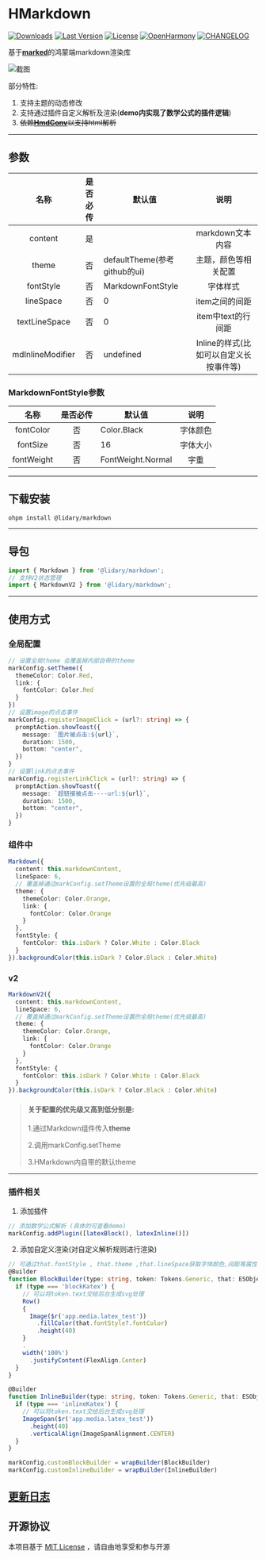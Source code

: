 # HMarkdown
[![Downloads](https://img.shields.io/github/downloads/lidary-byte/HMarkdown/total?style=for-the-badge&logo=github)](https://github.com/lidary-byte/HMarkdown)
[![Last Version](https://img.shields.io/github/v/release/lidary-byte/HMarkdown?style=for-the-badge)](https://github.com/lidary-byte/HMarkdown/releases)
[![License](https://img.shields.io/github/license/lidary-byte/HMarkdown?style=for-the-badge)](LICENSE)
[![OpenHarmony](https://img.shields.io/github/v/release/lidary-byte/HMarkdown?style=for-the-badge&logo=harmonyos&color=76CE65
)](https://ohpm.openharmony.cn/#/cn/detail/@lidary%2Fmarkdown)
[![CHANGELOG](https://img.shields.io/badge/CHANGELOG-E87436?style=for-the-badge&logo=googledocs&logoColor=ffffff)](https://github.com/lidary-byte/HMarkdown/blob/main/Markdown/CHANGELOG.md)


基于[**marked**](https://github.com/markedjs/marked)的鸿蒙端markdown渲染库

![截图](https://github.com/lidary-byte/HMarkdown/blob/main/screen/image2.gif)

部分特性:

1. 支持主题的动态修改
2. 支持通过插件自定义解析及渲染(**demo内实现了数学公式的插件逻辑**)
3. ~~依赖[**HmdConv**](https://ohpm.openharmony.cn/#/cn/detail/@rv%2Fhmd-conv)以支持html解析~~
---

## 参数

|      名称       | 是否必传 | 默认值                       |           说明            |
|:-------------:|:----:|---------------------------|:-----------------------:|
|    content    |  是   |                           |      markdown文本内容       |
|     theme     |  否   | defaultTheme(参考github的ui) |       主题，颜色等相关配置        | 
|   fontStyle   |  否   | MarkdownFontStyle         |          字体样式           | 
|   lineSpace   |  否   | 0                         |        item之间的间距        | 
| textLineSpace |  否   | 0                         |      item中text的行间距      |
| mdInlineModifier     |  否   | undefined                       | Inline的样式(比如可以自定义长按事件等) |

### MarkdownFontStyle参数

|      名称       | 是否必传 | 默认值        |  说明  |
|:-------------:|:----:|------------|:----:|
|   fontColor   |  否   | Color.Black | 字体颜色 |
|   fontSize    |  否   | 16         | 字体大小 | 
|   fontWeight   |  否   |    FontWeight.Normal        |  字重  | 


---

## 下载安装

```
ohpm install @lidary/markdown
```

---

## 导包

```typescript
import { Markdown } from '@lidary/markdown';
// 支持V2状态管理
import { MarkdownV2 } from '@lidary/markdown';
```

---

## 使用方式

### 全局配置

```typescript
// 设置全局theme 会覆盖掉内部自带的theme
markConfig.setTheme({
  themeColor: Color.Red,
  link: {
    fontColor: Color.Red
  }
})
// 设置image的点击事件
markConfig.registerImageClick = (url?: string) => {
  promptAction.showToast({
    message: `图片被点击:${url}`,
    duration: 1500,
    bottom: "center",
  })
}
// 设置link的点击事件
markConfig.registerLinkClick = (url?: string) => {
  promptAction.showToast({
    message: `超链接被点击----url:${url}`,
    duration: 1500,
    bottom: "center",
  })
}
```

### 组件中

```typescript
Markdown({
  content: this.markdownContent,
  lineSpace: 6,
  // 覆盖掉通过markConfig.setTheme设置的全局theme(优先级最高)
  theme: {
    themeColor: Color.Orange,
    link: {
      fontColor: Color.Orange
    }
  },
  fontStyle: {
    fontColor: this.isDark ? Color.White : Color.Black
  }
}).backgroundColor(this.isDark ? Color.Black : Color.White)
```
### v2

```typescript
MarkdownV2({
  content: this.markdownContent,
  lineSpace: 6,
  // 覆盖掉通过markConfig.setTheme设置的全局theme(优先级最高)
  theme: {
    themeColor: Color.Orange,
    link: {
      fontColor: Color.Orange
    }
  },
  fontStyle: {
    fontColor: this.isDark ? Color.White : Color.Black
  }
}).backgroundColor(this.isDark ? Color.Black : Color.White)
```

> #### 关于配置的优先级又高到低分别是:
>
> 1.通过Markdown组件传入**theme**
>
>  2.调用markConfig.setTheme
>
>  3.HMarkdown内自带的默认theme

---

### 插件相关

1. 添加插件

```typescript
// 添加数学公式解析 (具体的可查看demo)
markConfig.addPlugin([latexBlock(), latexInline()])
```

2. 添加自定义渲染(对自定义解析规则进行渲染)

```typescript
// 可通过that.fontStyle , that.theme ,that.lineSpace获取字体颜色,间距等属性
@Builder
function BlockBuilder(type: string, token: Tokens.Generic, that: ESObject) {
  if (type === 'blockKatex') {
    // 可以将token.text交给后台生成svg处理
    Row()
    {
      Image($r('app.media.latex_test'))
        .fillColor(that.fontStyle?.fontColor)
        .height(40)
    }
    .
    width('100%')
      .justifyContent(FlexAlign.Center)
  }
}

@Builder
function InlineBuilder(type: string, token: Tokens.Generic, that: ESObject) {
  if (type === 'inlineKatex') {
    // 可以将token.text交给后台生成svg处理
    ImageSpan($r('app.media.latex_test'))
      .height(40)
      .verticalAlign(ImageSpanAlignment.CENTER)
  }
}

markConfig.customBlockBuilder = wrapBuilder(BlockBuilder)
markConfig.customInlineBuilder = wrapBuilder(InlineBuilder)
```

## [更新日志](https://github.com/lidary-byte/HMarkdown/blob/main/Markdown/CHANGELOG.md)


## 开源协议

本项目基于 [MIT License](https://gitee.com/daryl_code/HMarkdown/blob/main/Markdown/LICENSE) ，请自由地享受和参与开源